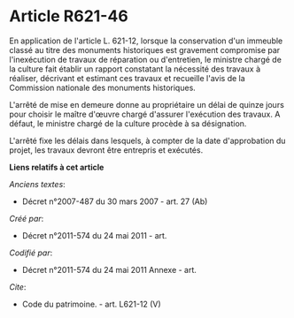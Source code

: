 # Article R621-46

En application de l'article L. 621-12, lorsque la conservation d'un immeuble classé au titre des monuments historiques est
gravement compromise par l'inexécution de travaux de réparation ou d'entretien, le ministre chargé de la culture fait établir
un rapport constatant la nécessité des travaux à réaliser, décrivant et estimant ces travaux et recueille l'avis de la
Commission nationale des monuments historiques. 

L'arrêté de mise en demeure donne au propriétaire un délai de quinze jours pour choisir le maître d'œuvre chargé d'assurer
l'exécution des travaux. A défaut, le ministre chargé de la culture procède à sa désignation. 

L'arrêté fixe les délais dans lesquels, à compter de la date d'approbation du projet, les travaux devront être entrepris et
exécutés.

**Liens relatifs à cet article**

_Anciens textes_:

  - Décret n°2007-487 du 30 mars 2007 - art. 27 (Ab)

_Créé par_:

  - Décret n°2011-574 du 24 mai 2011  - art.

_Codifié par_:

  - Décret n°2011-574 du 24 mai 2011 Annexe - art.

_Cite_:

  - Code du patrimoine. - art. L621-12 (V)
